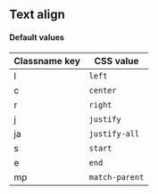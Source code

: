 ## Text align


<!-- <values.textAlign> -->
#### Default values
|Classname key|CSS value         |
|-------------|------------------|
|l            |```left```        |
|c            |```center```      |
|r            |```right```       |
|j            |```justify```     |
|ja           |```justify-all``` |
|s            |```start```       |
|e            |```end```         |
|mp           |```match-parent```|

<!-- </values.textAlign> -->


<!-- <variants.textAlign> -->

<!-- </variants.textAlign> -->